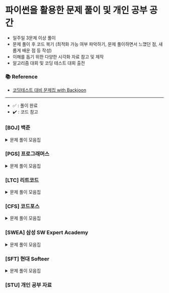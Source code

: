 # 파이썬을 활용한 문제 풀이 및 개인 공부 공간

- 일주일 3문제 이상 풀이
- 문제 풀이 후 코드 복기 (최적화 가능 여부 파악하기, 문제 풀이하면서 느꼈던 점, 새롭게 배운 점 등 작성)
- 이해를 돕기 위한 다양한 시각화 자료 참고 및 제작
- 알고리즘 대회 및 코딩 테스트 대회 출전

### 📚 Reference
- [코딩테스트 대비 문제집 with Backjoon](https://github.com/tony9402/baekjoon)

---
- ✅ : 풀이 완료
- ✔️ : 코드 참고

### [BOJ] 백준

<details>
	<summary>문제 풀이 모음집</summary>
  </br>
  
  |코드 번호|이름|난이도|풀이 코드|풀이 시간|풀이 유형|상태|
  |:-----:|:-----|:-----:|:-----|:-----|:-----|:-----:|
  |**_11723_**|[집합](https://www.acmicpc.net/problem/11723)|실버 5|./구현/11723번 집합.py|00:20:00.00|`구현`|✅|
  |**_1012_**|[유기농 배추](https://www.acmicpc.net/problem/1012)|실버 2|./BFS/1012번 유기농 배추.py|00:30:00.00|`BFS`|✅|
  |**_2178_**|[미로 탐색](https://www.acmicpc.net/problem/2178)|실버 1|./BFS/2178번 미로탐색.py|00:50:00.00|`BFS`|✅|
  |**_21922_**|[학부 연구생 민상](https://www.acmicpc.net/problem/21922)|골드 5|./BFS/21922번 학부 연구생 민상.py|01:30:00.00|`BFS`|✅|
  |**_19941_**|[햄버거 분배](https://www.acmicpc.net/problem/19941)|실버 3|./그리디/19941번 햄버거 분배.py|00:45:00.00|`그리디`|✅|
  |**_20300_**|[서강근육맨](https://www.acmicpc.net/problem/20300)|실버 3|./그리디/20300번 서강근육맨.py|00:30:00.00|`그리디`|✅|
  |**_7576_**|[토마토](https://www.acmicpc.net/problem/7576)|골드 5|./BFS/7576번 토마토.py|01:00:00.00|`BFS`|✅|
  |**_10282_**|[해킹](https://www.acmicpc.net/problem/10282)|골드 4|./그리디/10282번 해킹.py|00:40:00.00|`그리디`|✅|
  |**_6497_**|[전력난](https://www.acmicpc.net/problem/6497)|골드 4|./그리디/6497번 전력난.py|00:40:00.00|`그리디`|✅|
  |**_12760_**|[최후의 승자는 누구?](https://www.acmicpc.net/problem/12760)|실버 5|./구현/12760번 최후의 승자는 누구.py|00:30:00.00|`구현`|✅|
  |**_1931_**|[회의실 배정](https://www.acmicpc.net/problem/1931)|골드 4|./그리디/1931번 회의실 배정.py|00:30:00.00|`그리디`|✅|
  |**_1927_**|[최소 힙](https://www.acmicpc.net/problem/1927)|실버 2|./자료구조/1927번 최소 힙.py|00:10:00.00|`자료구조`|✅|
  |**_12865_**|[평범한 배낭](https://www.acmicpc.net/problem/12865)|골드 5|./DP/12865번 평범한 배낭.py|00:00:00.00|`DP`| |
  |**_22871_**|[징검다리 건너기(large)](https://www.acmicpc.net/problem/22871)|실버 1|./DP/22871번 징검다리 건너기(large).py|00:00:00.00|`DP`| |
  |**_19598_**|[최소 회의실 개수](https://www.acmicpc.net/problem/19598)|골드 5|./그리디/19598번 최소 회의실 개수.py|00:30:00.00|`그리다`|✅|

  

</details>

### [PGS] 프로그래머스

<details>
	<summary>문제 풀이 모음집</summary>
  </br>
  
  |코드 번호|이름|난이도|풀이 코드|풀이 시간|풀이 유형|상태|
  |:-----:|:-----|:-----:|:-----|:-----|:-----|:-----:|
  |**_42584_**|[주식가격](https://school.programmers.co.kr/learn/courses/30/lessons/42584)|레벨 2|./스택,큐/42584번 주식가격.py|00:20:00.00|`스택/큐`|✅|

</details>

### [LTC] 리트코드

<details>
	<summary>문제 풀이 모음집</summary>
  </br>
  
  |코드 번호|이름|난이도|풀이 코드|풀이 시간|풀이 유형|
  |:-----:|:-----|:-----:|:-----|:-----|:-----|

</details>

### [CFS] 코드포스

<details>
	<summary>문제 풀이 모음집</summary>
  </br>
  
  |코드 번호|이름|난이도|풀이 코드|풀이 시간|풀이 유형|
  |:-----:|:-----|:-----:|:-----|:-----|:-----|

</details>

### [SWEA] 삼성 SW Expert Academy

<details>
	<summary>문제 풀이 모음집</summary>
  </br>
  
  |코드 번호|이름|난이도|풀이 코드|풀이 시간|풀이 유형|
  |:-----:|:-----|:-----:|:-----|:-----|:-----|
</details>

### [SFT] 현대 Softeer

<details>
	<summary>문제 풀이 모음집</summary>
  </br>
  
  |코드 번호|이름|난이도|풀이 코드|풀이 시간|풀이 유형|상태|
  |:-----:|:-----|:-----:|:-----|:-----|:-----|:-----:|
  |**_6266_**|[[21년 재직자 대회 예선] 비밀 메뉴](https://softeer.ai/practice/6269)|레벨 2|./구현/-- [21년 재직자 대회 예선] 비밀 메뉴.py|00:15:00.00|`구현`|✅|
  |**_6283_**|[8단 변속기](https://softeer.ai/practice/6283)|레벨 2|./구현/-- 8단 변속기.py|00:10:00.00|`구현`|✅|
  |**_9657_**|[나무공격](https://softeer.ai/practice/9657)|레벨 2|./구현/-- 나무공격.py|00:20:00.00|`구현`|✅|
  |**_6284_**|[바이러스](https://softeer.ai/practice/6284)|레벨 2|./구현/-- 바이러스.py|00:25:00.00|`구현`|✅|
  |**_6282_**|[장애물 인식 프로그램](https://softeer.ai/practice/6282)|레벨 2|./BFS/-- 장애물 인식 프로그램.py|00:20:00.00|`BFS`|✅|
  |**_6280_**|[지도 자동 구축](https://softeer.ai/practice/6280)|레벨 2|./구현/-- 지도 자동 구축.py|00:05:00.00|`구현`|✅|
  |**_7374_**|[진정한 효도](https://softeer.ai/practice/7374)|레벨 2|./구현/-- 진정한 효도.py|00:15:00.00|`구현`|✅|
</details>

### [STU] 개인 공부 자료

